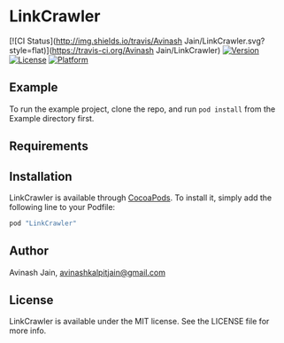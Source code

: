 # LinkCrawler

[![CI Status](http://img.shields.io/travis/Avinash Jain/LinkCrawler.svg?style=flat)](https://travis-ci.org/Avinash Jain/LinkCrawler)
[![Version](https://img.shields.io/cocoapods/v/LinkCrawler.svg?style=flat)](http://cocoapods.org/pods/LinkCrawler)
[![License](https://img.shields.io/cocoapods/l/LinkCrawler.svg?style=flat)](http://cocoapods.org/pods/LinkCrawler)
[![Platform](https://img.shields.io/cocoapods/p/LinkCrawler.svg?style=flat)](http://cocoapods.org/pods/LinkCrawler)

## Example

To run the example project, clone the repo, and run `pod install` from the Example directory first.

## Requirements

## Installation

LinkCrawler is available through [CocoaPods](http://cocoapods.org). To install
it, simply add the following line to your Podfile:

```ruby
pod "LinkCrawler"
```

## Author

Avinash Jain, avinashkalpitjain@gmail.com

## License

LinkCrawler is available under the MIT license. See the LICENSE file for more info.
